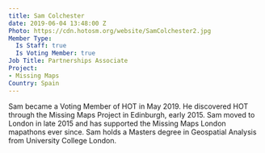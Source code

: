 ```yaml
---
title: Sam Colchester
date: 2019-06-04 13:48:00 Z
Photo: https://cdn.hotosm.org/website/SamColchester2.jpg
Member Type:
  Is Staff: true
  Is Voting Member: true
Job Title: Partnerships Associate
Project:
- Missing Maps
Country: Spain
---
```


Sam became a Voting Member of HOT in May 2019. He discovered HOT through the Missing Maps Project in Edinburgh, early 2015. Sam moved to London in late 2015 and has supported the Missing Maps London mapathons ever since. Sam holds a Masters degree in Geospatial Analysis from University College London.
